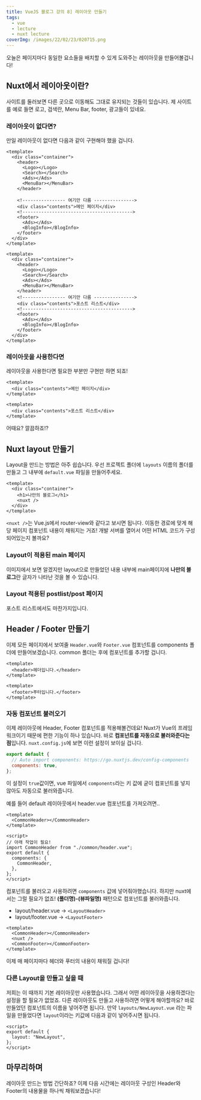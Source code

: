 ```yaml
---
title: VueJS 블로그 강의 8] 레이아웃 만들기
tags:
  - vue
  - lecture
  - nuxt lecture
coverImg: /images/22/02/23/020715.png
---
```


오늘은 페이지마다 동일한 요소들을 배치할 수 있게 도와주는 레이아웃을 만들어볼겁니다!

<!--more-->

## Nuxt에서 레이아웃이란?

사이트를 둘러보면 다른 곳으로 이동해도 그대로 유지되는 것들이 있습니다. 제 사이트를 예로 들면 로고, 검색란, Menu Bar, footer, 광고들이 있네요.

<post-img src="/images/22/03/04/160011.png"></post-img>

### 레이아웃이 없다면?

만일 레이아웃이 없다면 다음과 같이 구현해야 했을 겁니다.

```vue [pages/index.vue]
<template>
  <div class="container">
    <header>
      <Logo></Logo>
      <Search></Search>
      <Ads></Ads>
      <MenuBar></MenuBar>
    </header>

    <!---------------- 여기만 다름 --------------->
    <div class="contents">메인 페이지</div>
    <!----------------------------------------->
    <footer>
      <Ads></Ads>
      <BlogInfo></BlogInfo>
    </footer>
  </div>
</template>
```

```vue [pages/_postlist/index.vue]
<template>
  <div class="container">
    <header>
      <Logo></Logo>
      <Search></Search>
      <Ads></Ads>
      <MenuBar></MenuBar>
    </header>
    <!---------------- 여기만 다름 --------------->
    <div class="contents">포스트 리스트</div>
    <!----------------------------------------->
    <footer>
      <Ads></Ads>
      <BlogInfo></BlogInfo>
    </footer>
  </div>
</template>
```

### 레이아웃을 사용한다면

레이아웃을 사용한다면 필요한 부분만 구현만 하면 되죠!

```vue [pages/index.vue]
<template>
  <div class="contents">메인 페이지</div>
</template>
```

```vue [pages/_postlist/index.vue]
<template>
  <div class="contents">포스트 리스트</div>
</template>
```

어때요? 깔끔하죠!?

## Nuxt layout 만들기

Layout을 만드는 방법은 아주 쉽습니다. 우선 프로젝트 폴더에 `layouts` 이름의 폴더를 만들고 그 내부에 `default.vue` 파일을 만들어주세요.

<post-img src="/images/22/03/04/160412.png"></post-img>

```vue [layouts/default.vue]
<template>
  <div class="container">
    <h1>나만의 블로그</h1>
    <nuxt />
  </div>
</template>
```

`<nuxt />`는 Vue.js에서 router-view와 같다고 보시면 됩니다. 이동한 경로에 맞게 해당 페이지 컴포넌트 내용이 채워지는 거죠! 개발 서버를 열어서 어떤 HTML 코드가 구성되어있는지 볼까요?

### Layout이 적용된 main 페이지

이미지에서 보면 알겠지만 layout으로 만들었던 내용 내부에 main페이지에 **나만의 블로그**란 글자가 나타난 것을 볼 수 있습니다.

<post-img src="/images/22/03/04/164653.png"></post-img>

### Layout 적용된 postlist/post 페이지

포스트 리스트에서도 마찬가지입니다.

<post-img src="/images/22/03/04/164740.png"></post-img>

<post-img src="/images/22/03/04/164806.png"></post-img>

## Header / Footer 만들기

이제 모든 페이지에서 보여줄 `Header.vue`와 `Footer.vue` 컴포넌트를 components 폴더에 만들어보겠습니다. common 폴더는 후에 컴포넌트를 추가할 겁니다.

<post-img src="/images/22/03/06/220339.png"></post-img>

```vue [components/layout/Header.vue]
<template>
  <header>헤더입니다.</header>
</template>
```

```vue [components/layout/Footer.vue]
<template>
  <footer>푸터입니다.</footer>
</template>
```

### 자동 컴포넌트 불러오기

이제 레이아웃에 Header, Footer 컴포넌트를 적용해볼건데요! Nuxt가 Vue의 프레임워크이기 때문에 편한 기능이 하나 있습니다. 바로 **컴포넌트를 자동으로 불러와준다는 점**입니다. `nuxt.config.js`에 보면 이런 설정이 보이실 겁니다.

```js [nuxt.config.js]
export default {
  // Auto import components: https://go.nuxtjs.dev/config-components
  components: true,
};
```

이 설정이 `true`값이면, vue 파일에서 `components`라는 키 값에 굳이 컴포넌트를 넣지 않아도 자동으로 불러와줍니다.

예를 들어 default 레이아웃에서 header.vue 컴포넌트를 가져오려면..

```vue [Vue의 경우]
<template>
  <CommonHeader></CommonHeader>
</template>

<script>
// 아래 작업이 필요!
import CommonHeader from "./common/header.vue";
export default {
  components: {
    CommonHeader,
  },
};
</script>
```

컴포넌트를 불러오고 사용하려면 `components` 값에 넣어줘야했습니다. 하지만 nuxt에서는 그럴 필요가 없죠! **(폴더명)-(뷰파일명)** 패턴으로 컴포넌트를 불러와줍니다.

- layout/header.vue -> `<LayoutHeader>`
- layout/footer.vue -> `<LayoutFooter>`

```vue [layouts/default.vue]
<template>
  <CommonHeader></CommonHeader>
  <nuxt />
  <CommonFooter></CommonFooter>
</template>
```

이제 매 페이지마다 헤더와 푸터의 내용이 채워질 겁니다!

<post-img src="/images/22/03/07/004338.png"></post-img>

### 다른 Layout을 만들고 싶을 때

저희는 이 때까지 기본 레이아웃만 사용했습니다. 그래서 어떤 레이아웃을 사용하겠다는 설정을 할 필요가 없었죠. 다른 레이아웃도 만들고 사용하려면 어떻게 해야할까요? 바로 만들었던 컴포넌트의 이름을 넣어주면 됩니다. 만약 `layouts/NewLayout.vue` 라는 파일을 만들었다면 `layout`이라는 키값에 다음과 같이 넣어주시면 됩니다.

```vue [pages/index.vue]
<script>
export default {
  layout: "NewLayout",
};
</script>
```

## 마무리하며

레이아웃 만드는 방법 간단하죠? 이제 다음 시간에는 레이아웃 구성인 Header와 Footer의 내용물을 하나씩 채워보겠습니다!
